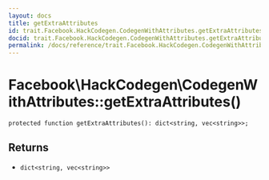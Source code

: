 ```yaml
---
layout: docs
title: getExtraAttributes
id: trait.Facebook.HackCodegen.CodegenWithAttributes.getExtraAttributes
docid: trait.Facebook.HackCodegen.CodegenWithAttributes.getExtraAttributes
permalink: /docs/reference/trait.Facebook.HackCodegen.CodegenWithAttributes.getExtraAttributes/
---
```

# Facebook\\HackCodegen\\CodegenWithAttributes::getExtraAttributes()




``` Hack
protected function getExtraAttributes(): dict<string, vec<string>>;
```




## Returns




+ ` dict<string, vec<string>> `